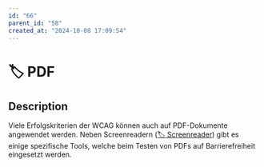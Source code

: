 ```yaml
---
id: "66"
parent_id: "58"
created_at: "2024-10-08 17:09:54"
---
```


# 🏷️ PDF

## Description

Viele Erfolgskriterien der WCAG können auch auf PDF-Dokumente angewendet werden. Neben Screenreadern ([🏷️ Screenreader](/en/tags/screenreader)) gibt es einige spezifische Tools, welche beim Testen von PDFs auf Barrierefreiheit eingesetzt werden.